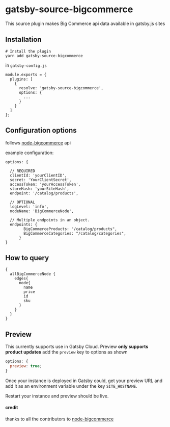 # gatsby-source-bigcommerce

This source plugin makes Big Commerce api data available in gatsby.js sites

## Installation

```
# Install the plugin
yarn add gatsby-source-bigcommerce
```

in `gatsby-config.js`

```
module.exports = {
  plugins: [
    {
      resolve: 'gatsby-source-bigcommerce',
      options: {
        ...
      }
    }
  ]
};
```

## Configuration options

follows [node-bigcommerce](https://github.com/getconversio/node-bigcommerce) api

example configuration:

```
options: {

  // REQUIRED
  clientId: 'yourClientID',
  secret: 'YourClientSecret',
  accessToken: 'yourAccessToken',
  storeHash: 'yourSiteHash',
  endpoint: '/catalog/products',

  // OPTIONAL
  logLevel: 'info',
  nodeName: 'BigCommerceNode',

  // Multiple endpoints in an object.
  endpoints: {
        BigCommerceProducts: "/catalog/products",
        BigCommerceCategories: "/catalog/categories",
      }
}
```

## How to query

```
{
  allBigCommerceNode {
    edges{
      node{
        name
        price
        id
        sku
      }
    }
  }
}
```

## Preview

This currently supports use in Gatsby Cloud.
Preview **only supports product updates**
add the `preview` key to options as shown

```javascript
options: {
  preview: true;
}
```

Once your instance is deployed in Gatsby could, get your preview URL and add it as an environment variable under the key `SITE_HOSTNAME`.

Restart your instance and preview should be live.

#### credit

thanks to all the contributors to [node-bigcommerce](https://github.com/getconversio/node-bigcommerce)
